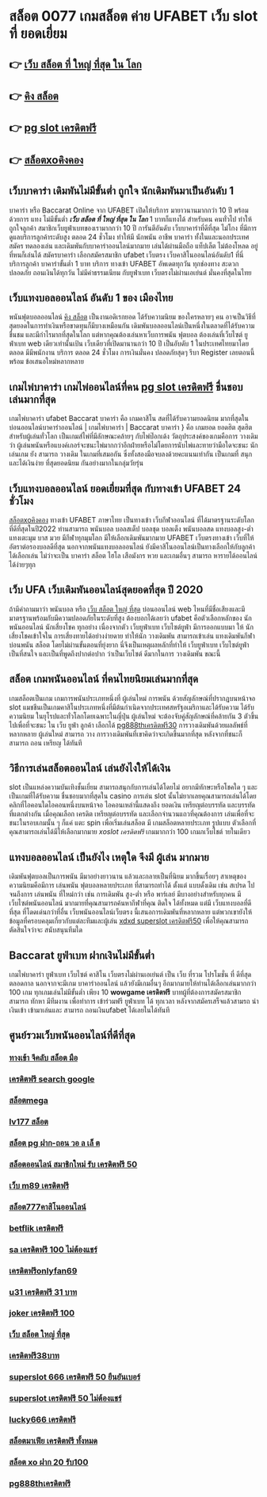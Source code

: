 # สล็อต 0077   เกมสล็อต ค่าย  UFABET  เว็บ  slot ที่ ยอดเยี่ยม 

## 👉 [เว็บ สล็อต ที่ ใหญ่ ที่สุด ใน โลก](https://member.mabet.net/?action=login)
## 👉 [คิง สล็อต](https://mabet.net/)
## 👉 [pg slot เครดิตฟรี](https://mabet.net/register/)
## 👉 [สล็อตxoคิงคอง](https://mabet.net/20-free-100/)

## เว็บบาคาร่า  เดิมพันไม่มีขั้นต่ำ ถูกใจ นักเดิมพันมาเป็นอันดับ 1

บาคาร่า หรือ Baccarat Online จาก UFABET เปิดให้บริการ มายาวนานมากกว่า 10 ปี พร้อมด้วยการ  แทง ไม่มีขั้นต่ำ ***เว็บ สล็อต ที่ ใหญ่ ที่สุด ใน โลก*** 1 บาทก็แทงได้ สำหรับคน  คนทั่วไป ทำให้ถูกใจลูกค้า สมาชิกเว็บยูฟ่าเบทของเรามากกว่า 10 ปี การันตีอันดับ เว็บบาคาร่าที่ดีที่สุด   ไม่โกง  ที่มีการดูแลบริการลูกค้าระดับสูง ตลอด 24 ชั่วโมง ทำให้มี  นักพนัน อาชีพ บาคาร่า ทั้งในและนอกประเทศสมัคร ทดลองเล่น และเดิมพันกับบาคาร่าออนไลน์มากมาย เล่นได้ผ่านมือถือ แท็ปเล็ต ไม่ต้องโหลด อยู่ที่หนก็เล่นได้ สมัครบาคาร่า เลือกสมัครสมาชิก ufabet เว็บตรง   เว็บคาสิโนออนไลน์อันดับ1 ที่นี่ บริการลูกค้า บาคาร่าขั้นต่ำ 1 บาท บริการ ทางเข้า UFABET อัพเดตทุกวัน ทุกช่องทาง สะดวก ปลอดภัย ถอนเงินได้ทุกวัน ไม่มีค่าธรรมเนียม กับยูฟ่าเบท เว็บตรงไม่ผ่านเอเย่นต์ มั่นคงที่สุดในไทย


## เว็บแทงบอลออนไลน์ อันดับ 1 ของ เมืองไทย  

พนันฟุตบอลออนไลน์ [คิง สล็อต](https://mabet.net/register/)   เป็นงานอดิเรกยอด ได้รับความนิยม ของใครหลายๆ คน อาจเป็นวิธีที่ สุดยอดในการทำเงินหรือขาดทุนก็มีบางเหมือนกัน  เดิมพันบอลออนไลน์เป็นหนึ่งในตลาดที่ได้รับความชื่นชม และมีกำไรมากที่สุดในโลก แต่หากคุณต้องเล่นหาเว็บการพนัน ฟุตบอล ต้องเล่นที่เว็บไซต์  ยูฟ่าเบท   web เดียวเท่านั้นเป้น เว็บเดียวที่เปิดมานานกว่า 10 ปี เป็นอับดับ 1 ในประเทศไทยมาโดยตลอด มีมีพนักงาน บริการ ตลอด 24 ชั่วโมง  การเงินมั่นคง ปลอดภัยสุดๆ รีบา Register เลยตอนนี้พร้อม ข้อเสนอใหม่หลากหลาย 


##  เกมไพ่บาคาร่า  เกมไพ่ออนไลน์ที่คน [pg slot เครดิตฟรี](https://mabet.net/20-free-100/) ชื่นชอบ  เล่นมากที่สุด

 เกมไพ่บาคาร่า  ufabet   Baccarat บาคาร่า  คือ เกมคาสิโน สดที่ได้รับความยอดนิยม มากที่สุดใน บ่อนออนไลน์บาคาร่าออนไลน์ | เกมไพ่บาคาร่า | Baccarat บาคาร่า } คือ เกมยอด ยอดฮิต สุดฮิตสำหรับผู้เล่นทั่วโลก เป็นเกมส์ไพ่ที่มีลักษณะคล้ายๆ กับไพ่ป๊อกเด้ง วัตถุประสงค์ของเกมคือการ วางเดิม ว่า ผู้เล่นพนันหรือแบงค์เกอร์จะชนะไพ่มากกว่าอีกฝ่ายหรือไม่โดยการนับไพ่และทายว่ามือใดจะชนะ นักเล่นเกม ยัง สามารถ  วางเดิม ในเกมที่เสมอกัน ซึ่งทั้งสองมือจบลงด้วยคะแนนเท่ากัน เป็นเกมที่  สนุกและได้เงินง่าย ที่สุดยอดนิยม กันอย่างมากในกลุ่มวัยรุ่น


## เว็บแทงบอลออนไลน์  ยอดเยี่ยมที่สุด  กับทางเข้า UFABET 24 ชั่วโมง

 [สล็อตxoคิงคอง](https://mabet.net/register/) ทางเข้า UFABET ภาษาไทย เป็นทางเข้า  เว็บกีฬาออนไลน์  ที่ได้มาตรฐานระดับโลก  ที่ดีที่สุดในปี2022 ท่านสามารถ  พนันบอล  บอลสเต็ป บอลชุด บอลเต็ง พนันบอลสด แทงบอลสูง-ต่ำ แทงเตะมุม บาส มวย  มีกีฬาทุกมุมโลก มีให้เลือกเดิมพันมากมาย  UFABET เว็บตรงทางเข้า เว็บที่ให้ อัตราต่อรองบอลดีที่สุด นอกจากพนันแทงบอลออนไลน์ ยังมีคาสิโนออนไลน์เป็นทางเลือกให้กับลูกค้าได้เลือกเล่น ไม่ว่าจะเป็น บาคาร่า สล็อต ไฮโล เสือมังกร หวย และเกมอื่นๆ สามารถ หารายได้ออนไลน์ ได้ง่ายๆทุก

## เว็บ UFA  เว็บเดิมพันออนไลน์สุดยอดที่สุด ปี 2020

ถ้ามีคำถามมาว่า  พนันบอล   หรือ [เว็บ สล็อต ใหญ่ ที่สุด](https://mabet.net/credit-free-50/)  บ่อนออนไลน์ web ไหนที่มีชื่อเสียงและมีมาตรฐานพร้อมกับมีความปลอดภัยในระดับที่สูง ต้องบอกได้เลยว่า  ufabet  คือตัวเลือกหลักของ นักพนันออนไลน์ นักเสี่ยงโชค  ทุกอย่าง  เนื่องจากตัว เว็บยูฟ่าเบท เว็บไซต์ยูฟ่า มีการออกแบบมา ให้ นักเสี่ยงโชคเข้าใจใน การเสี่ยงทายได้อย่างง่ายดาย ทำให้นัก วางเดิมพัน สามารถเข้าเล่น แทงเดิมพันกีฬา  บ่อนพนัน สล็อต โดยไม่ผ่านขั้นตอนที่ยุ่งยาก นี่จึงเป็นเหตุผลหลักที่ทำให้ เว็บยูฟ่าเบท เว็บไซต์ยูฟ่า เป็นที่สนใจ และเป็นที่พูดถึงปากต่อปาก ว่าเป็นเว็บไซต์    ดีมากในการ วางเดิมพัน   ขณะนี้ 


## สล็อต  เกมพนันออนไลน์ ที่คนไทยนิยมเล่นมากที่สุด

 เกมสล็อตเป็นเกม  เกมการพนันประเภทหนึ่งที่ ผู้เล่นใหม่   การพนัน ด้วยสัญลักษณ์ที่ปรากฏบนหน้าจอ  slot แมชชีนเป็นเกมคาสิโนประเภทหนึ่งที่มีต้นกำเนิดจากประเทศสหรัฐอเมริกาและได้รับความ  ได้รับความนิยม ในยุโรปและทั่วโลกโดยเฉพาะในญี่ปุ่น  ผู้เล่นใหม่ จะต้องจับคู่สัญลักษณ์ที่คล้ายกัน 3 ตัวขึ้นไปเพื่อที่จะชนะ ใน เว็บ  ยูฟ่า  ลูกค้า  เลือกได้   [pg888thเครดิตฟรี30](https://bio.link/tisawago) การวางเดิมพันด้วยผลลัพธ์ที่หลากหลาย  ผู้เล่นใหม่ สามารถ วาง  การวางเดิมพันที่เขาคิดว่าจะเกิดขึ้นมากที่สุด หลังจากที่ชนะก็สามารถ ถอน เหรียญ ได้ทันที


## วิธีการเล่นสล็อตออนไลน์  เล่นยังไงให้ได้เงิน

 slot เป็นแหล่งความบันเทิงชั้นเยี่ยม สามารถสนุกกับการเล่นได้โดยไม่ อยากมีทักษะหรือโชคใด ๆ และเป็นเกมที่ได้รับความ ชื่นชอบมากที่สุดใน casino  การเล่น slot นั้นไม่ยากเลยคุณสามารถเล่นได้โดยคลิกที่ไอคอนใดไอคอนหนึ่งบนหน้าจอ ไอคอนเหล่านี้แสดงถึง ยอดเงิน เหรียญต่อบรรทัด และบรรทัดที่แตกต่างกัน  เมื่อคุณเลือก เครดิต   เหรียญต่อบรรทัด และเลือกจำนวนแถวที่คุณต้องการ เล่นเพื่อที่จะชนะในรอบเกมนั้น ๆ ก็แค่ แตะ   spin เพื่อเริ่มเล่นสล็อต มี เกมสล็อตหลายประเภท รูปแบบ ตัวเลือกที่คุณสามารถเล่นได้มีให้เลือกมากมาย *xoslot เครดิตฟรี* เกมมากกว่า 100 เกมภเว็บไชต์ ายในเดียว


##  แทงบอลออนไลน์  เป็นยังไง เหตุใด จึงมี ผู้เล่น มากมาย 

 เดิมพันฟุตบอลเป็นการพนัน  มีมาอย่างยาวนาน แล้วและกลายเป็นที่นิยม มากขึ้นเรื่อยๆ  สาเหตุของ ความนิยมคือมีการ เล่นพนัน ฟุตบอลหลายประเภท ที่สามารถทำได้ ตั้งแต่ แบบดั้งเดิม  เช่น สเปรด ไปจนถึงการ เล่นพนัน ที่ใหม่กว่า เช่น การเดิมพัน สูง-ต่ำ หรือ พาร์เลย์  มีบางอย่างสำหรับทุกคน มี เว็บไซต์พนันออนไลน์ มากมายที่คุณสามารถค้นหากีฬาที่คุณ ติดใจ ได้ทั้งหมด แต่มี เว็บแทงบอลที่ดีที่สุด ที่โดดเด่นกว่าที่อื่น เว็บพนันออนไลน์เว็บตรง นี้เสนอการเดิมพันที่หลากหลาย แต่พวกเขายังให้ข้อมูลที่ครอบคลุมเกี่ยวกับแต่ละทีมและผู้เล่น [xdxd superslot เครดิตฟรี50](https://mabet.net/20-free-100/) เพื่อให้คุณสามารถตัดสินใจว่าจะ สนับสนุนทีมใด

##  Baccarat  ยูฟ่าเบท  ฝากเงินไม่มีขั้นต่ำ

 เกมไพ่บาคาร่า   ยูฟ่าเบท   เว็บไซต์ คาสิโน เว็บตรงไม่ผ่านเอเย่นต์   เป็น เว็บ ที่รวม โปรโมชั่น ที่ ดีที่สุด ตลอดกาล นอกจากจะมีเกม บาคาร่าออนไลน์  แล้วยังมีเกมอื่นๆ อีกมากมายให้ท่านได้เลือกเล่นมากกว่า 100 เกม ทุกเกมเล่นไม่มีขั้นต่ำ เพียง 10 **wowgame เครดิตฟรี** บาทผู้ที่ต้องการสมัครสมาชิก สามารถ  ทักหา มีทีมงาน เพื่อทำการ เข้าร่วมฟรี  ยูฟ่าเบท ได้ ทุกเวลา  หลังจากสมัครเสร็จแล้วสามรถ นำเงินเข้า เข้ามาเล่นและ สามารถ ถอนเงินufabet ได้เลยในได้ทันที 

## ศูนย์รวมเว็บพนันออนไลน์ที่ดีที่สุด

### [ทางเข้า จีคลับ สล็อต มือ](https://atom.io/themes/สมัครฟรีเครดิต%20สล็อต%20jdb%20008%20สล็อต%20PG%2020รับ100%20เว็บตรง100%)
### [เครดิตฟรี search google](https://atom.io/themes/สมัครฟรีเครดิต%20สล็อต%20168%20เครดิตฟรี%20008%20สล็อต%20PG%2020รับ100%20เว็บตรง100%)
### [สล็อตmega](https://atom.io/themes/สมัครฟรีเครดิต%20ดาวน์โหลด%20สล็อต%20pg%20008%20สล็อต%20PG%2020รับ100%20เว็บตรง100%)
### [lv177 สล็อต](https://atom.io/themes/สมัครฟรีเครดิต%20เครดิตฟรี%2050%20แค่สมัครล่าสุด2021%20008%20สล็อต%20PG%2020รับ100%20เว็บตรง100%)
### [สล็อต pg ฝาก-ถอน วอ ล เล็ ต](https://atom.io/themes/สมัครฟรีเครดิต%2038tha%20สล็อต%20008%20สล็อต%20PG%2020รับ100%20เว็บตรง100%)
### [สล็อตออนไลน์ สมาชิกใหม่ รับ เครดิตฟรี 50](https://atom.io/themes/สมัครฟรีเครดิต%20สล็อต%20111%20008%20สล็อต%20PG%2020รับ100%20เว็บตรง100%)
### [เว็บ m89 เครดิตฟรี](https://atom.io/themes/สมัครฟรีเครดิต%20เครดิตฟรี100แค่สมัคร%20008%20สล็อต%20PG%2020รับ100%20เว็บตรง100%)
### [สล็อต777คาสิโนออนไลน์](https://atom.io/themes/สมัครฟรีเครดิต%20เครดิตฟรี%2050%20ยืนยันเบอร์%20ได้จริง%20008%20สล็อต%20PG%2020รับ100%20เว็บตรง100%)
### [betflik เครดิตฟรี](https://atom.io/themes/สมัครฟรีเครดิต%20918kiss%20เครดิตฟรี%2050%20ล่าสุด%20008%20สล็อต%20PG%2020รับ100%20เว็บตรง100%)
### [sa เครดิตฟรี 100 ไม่ต้องแชร์](https://atom.io/themes/สมัครฟรีเครดิต%20เครดิตฟรี%20แค่สมัคร%20รับเลย%2050%20008%20สล็อต%20PG%2020รับ100%20เว็บตรง100%)
### [เครดิตฟรีonlyfan69](https://atom.io/themes/สมัครฟรีเครดิต%20เครดิตฟรี%20ไม่มี%20เงื่อนไข%20100%20008%20สล็อต%20PG%2020รับ100%20เว็บตรง100%)
### [u31 เครดิตฟรี 31 บาท](https://atom.io/themes/สมัครฟรีเครดิต%20ubet368%20เครดิตฟรี%20008%20สล็อต%20PG%2020รับ100%20เว็บตรง100%)
### [joker เครดิตฟรี 100](https://atom.io/themes/สมัครฟรีเครดิต%20สล็อต888%20โอน%20ผ่าน%20วอ%20เลท%20ไม่มีขั้นต่ํา%20008%20สล็อต%20PG%2020รับ100%20เว็บตรง100%)
### [เว็บ สล็อต ใหญ่ ที่สุด](https://atom.io/themes/สมัครฟรีเครดิต%20สมัคร%20สล็อต%20777%20008%20สล็อต%20PG%2020รับ100%20เว็บตรง100%)
### [เครดิตฟรี38บาท](https://atom.io/themes/สมัครฟรีเครดิต%20สล็อต%20xo168%20008%20สล็อต%20PG%2020รับ100%20เว็บตรง100%)
### [superslot 666 เครดิตฟรี 50 ยืนยันเบอร์](https://atom.io/themes/สมัครฟรีเครดิต%20xlot1688%20เครดิตฟรี%20008%20สล็อต%20PG%2020รับ100%20เว็บตรง100%)
### [superslot เครดิตฟรี 50 ไม่ต้องแชร์](https://atom.io/themes/สมัครฟรีเครดิต%20เครดิตฟรี%202022%20008%20สล็อต%20PG%2020รับ100%20เว็บตรง100%)
### [lucky666 เครดิตฟรี](https://atom.io/themes/สมัครฟรีเครดิต%20ยิงปลา%20เครดิตฟรี%20100%20ไม่ต้องฝาก%20008%20สล็อต%20PG%2020รับ100%20เว็บตรง100%)
### [สล็อตมาเฟีย เครดิตฟรี ทั้งหมด](https://atom.io/themes/สมัครฟรีเครดิต%20superslot%20เครดิตฟรี50%20ล่าสุด%20008%20สล็อต%20PG%2020รับ100%20เว็บตรง100%)
### [สล็อต xo ฝาก 20 รับ100](https://atom.io/themes/สมัครฟรีเครดิต%20full%20slot%20เครดิตฟรี%2050%20บาท%20008%20สล็อต%20PG%2020รับ100%20เว็บตรง100%)
### [pg888thเครดิตฟรี](https://atom.io/themes/สมัครฟรีเครดิต%20บาคาร่า%20สล็อต%20008%20สล็อต%20PG%2020รับ100%20เว็บตรง100%)